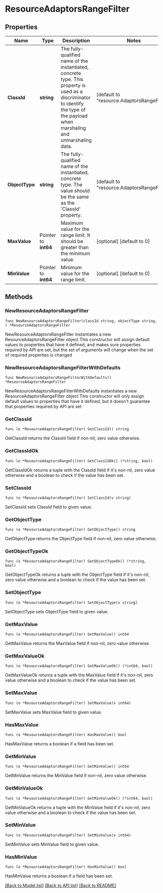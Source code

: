 # ResourceAdaptorsRangeFilter

## Properties

Name | Type | Description | Notes
------------ | ------------- | ------------- | -------------
**ClassId** | **string** | The fully-qualified name of the instantiated, concrete type. This property is used as a discriminator to identify the type of the payload when marshaling and unmarshaling data. | [default to "resource.AdaptorsRangeFilter"]
**ObjectType** | **string** | The fully-qualified name of the instantiated, concrete type. The value should be the same as the &#39;ClassId&#39; property. | [default to "resource.AdaptorsRangeFilter"]
**MaxValue** | Pointer to **int64** | Maximum value for the range limit. It should be greater than the minimum value. | [optional] [default to 0]
**MinValue** | Pointer to **int64** | Minimum value for the range limit. | [optional] [default to 0]

## Methods

### NewResourceAdaptorsRangeFilter

`func NewResourceAdaptorsRangeFilter(classId string, objectType string, ) *ResourceAdaptorsRangeFilter`

NewResourceAdaptorsRangeFilter instantiates a new ResourceAdaptorsRangeFilter object
This constructor will assign default values to properties that have it defined,
and makes sure properties required by API are set, but the set of arguments
will change when the set of required properties is changed

### NewResourceAdaptorsRangeFilterWithDefaults

`func NewResourceAdaptorsRangeFilterWithDefaults() *ResourceAdaptorsRangeFilter`

NewResourceAdaptorsRangeFilterWithDefaults instantiates a new ResourceAdaptorsRangeFilter object
This constructor will only assign default values to properties that have it defined,
but it doesn't guarantee that properties required by API are set

### GetClassId

`func (o *ResourceAdaptorsRangeFilter) GetClassId() string`

GetClassId returns the ClassId field if non-nil, zero value otherwise.

### GetClassIdOk

`func (o *ResourceAdaptorsRangeFilter) GetClassIdOk() (*string, bool)`

GetClassIdOk returns a tuple with the ClassId field if it's non-nil, zero value otherwise
and a boolean to check if the value has been set.

### SetClassId

`func (o *ResourceAdaptorsRangeFilter) SetClassId(v string)`

SetClassId sets ClassId field to given value.


### GetObjectType

`func (o *ResourceAdaptorsRangeFilter) GetObjectType() string`

GetObjectType returns the ObjectType field if non-nil, zero value otherwise.

### GetObjectTypeOk

`func (o *ResourceAdaptorsRangeFilter) GetObjectTypeOk() (*string, bool)`

GetObjectTypeOk returns a tuple with the ObjectType field if it's non-nil, zero value otherwise
and a boolean to check if the value has been set.

### SetObjectType

`func (o *ResourceAdaptorsRangeFilter) SetObjectType(v string)`

SetObjectType sets ObjectType field to given value.


### GetMaxValue

`func (o *ResourceAdaptorsRangeFilter) GetMaxValue() int64`

GetMaxValue returns the MaxValue field if non-nil, zero value otherwise.

### GetMaxValueOk

`func (o *ResourceAdaptorsRangeFilter) GetMaxValueOk() (*int64, bool)`

GetMaxValueOk returns a tuple with the MaxValue field if it's non-nil, zero value otherwise
and a boolean to check if the value has been set.

### SetMaxValue

`func (o *ResourceAdaptorsRangeFilter) SetMaxValue(v int64)`

SetMaxValue sets MaxValue field to given value.

### HasMaxValue

`func (o *ResourceAdaptorsRangeFilter) HasMaxValue() bool`

HasMaxValue returns a boolean if a field has been set.

### GetMinValue

`func (o *ResourceAdaptorsRangeFilter) GetMinValue() int64`

GetMinValue returns the MinValue field if non-nil, zero value otherwise.

### GetMinValueOk

`func (o *ResourceAdaptorsRangeFilter) GetMinValueOk() (*int64, bool)`

GetMinValueOk returns a tuple with the MinValue field if it's non-nil, zero value otherwise
and a boolean to check if the value has been set.

### SetMinValue

`func (o *ResourceAdaptorsRangeFilter) SetMinValue(v int64)`

SetMinValue sets MinValue field to given value.

### HasMinValue

`func (o *ResourceAdaptorsRangeFilter) HasMinValue() bool`

HasMinValue returns a boolean if a field has been set.


[[Back to Model list]](../README.md#documentation-for-models) [[Back to API list]](../README.md#documentation-for-api-endpoints) [[Back to README]](../README.md)


